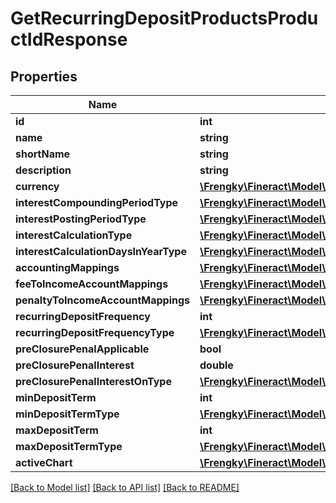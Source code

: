 # GetRecurringDepositProductsProductIdResponse

## Properties
Name | Type | Description | Notes
------------ | ------------- | ------------- | -------------
**id** | **int** |  | [optional] 
**name** | **string** |  | [optional] 
**shortName** | **string** |  | [optional] 
**description** | **string** |  | [optional] 
**currency** | [**\Frengky\Fineract\Model\GetRecurringDepositProductsProductIdCurrency**](GetRecurringDepositProductsProductIdCurrency.md) |  | [optional] 
**interestCompoundingPeriodType** | [**\Frengky\Fineract\Model\GetRecurringDepositProductsProductIdInterestCompoundingPeriodType**](GetRecurringDepositProductsProductIdInterestCompoundingPeriodType.md) |  | [optional] 
**interestPostingPeriodType** | [**\Frengky\Fineract\Model\GetRecurringDepositProductsInterestPostingPeriodType**](GetRecurringDepositProductsInterestPostingPeriodType.md) |  | [optional] 
**interestCalculationType** | [**\Frengky\Fineract\Model\GetRecurringDepositProductsInterestCalculationType**](GetRecurringDepositProductsInterestCalculationType.md) |  | [optional] 
**interestCalculationDaysInYearType** | [**\Frengky\Fineract\Model\GetRecurringDepositProductsInterestCalculationDaysInYearType**](GetRecurringDepositProductsInterestCalculationDaysInYearType.md) |  | [optional] 
**accountingMappings** | [**\Frengky\Fineract\Model\GetRecurringDepositProductsProductIdAccountingMappings**](GetRecurringDepositProductsProductIdAccountingMappings.md) |  | [optional] 
**feeToIncomeAccountMappings** | [**\Frengky\Fineract\Model\GetRecurringDepositProductsProductIdFeeToIncomeAccountMappings[]**](GetRecurringDepositProductsProductIdFeeToIncomeAccountMappings.md) |  | [optional] 
**penaltyToIncomeAccountMappings** | [**\Frengky\Fineract\Model\GetRecurringDepositProductsProductIdPenaltyToIncomeAccountMappings[]**](GetRecurringDepositProductsProductIdPenaltyToIncomeAccountMappings.md) |  | [optional] 
**recurringDepositFrequency** | **int** |  | [optional] 
**recurringDepositFrequencyType** | [**\Frengky\Fineract\Model\GetRecurringDepositProductsRecurringDepositFrequencyType**](GetRecurringDepositProductsRecurringDepositFrequencyType.md) |  | [optional] 
**preClosurePenalApplicable** | **bool** |  | [optional] 
**preClosurePenalInterest** | **double** |  | [optional] 
**preClosurePenalInterestOnType** | [**\Frengky\Fineract\Model\GetRecurringDepositProductsProductIdPreClosurePenalInterestOnType**](GetRecurringDepositProductsProductIdPreClosurePenalInterestOnType.md) |  | [optional] 
**minDepositTerm** | **int** |  | [optional] 
**minDepositTermType** | [**\Frengky\Fineract\Model\GetRecurringDepositProductsProductIdMinDepositTermType**](GetRecurringDepositProductsProductIdMinDepositTermType.md) |  | [optional] 
**maxDepositTerm** | **int** |  | [optional] 
**maxDepositTermType** | [**\Frengky\Fineract\Model\GetRecurringDepositProductsProductIdMaxDepositTermType**](GetRecurringDepositProductsProductIdMaxDepositTermType.md) |  | [optional] 
**activeChart** | [**\Frengky\Fineract\Model\GetRecurringDepositProductsProductIdActiveChart**](GetRecurringDepositProductsProductIdActiveChart.md) |  | [optional] 

[[Back to Model list]](../../README.md#documentation-for-models) [[Back to API list]](../../README.md#documentation-for-api-endpoints) [[Back to README]](../../README.md)

